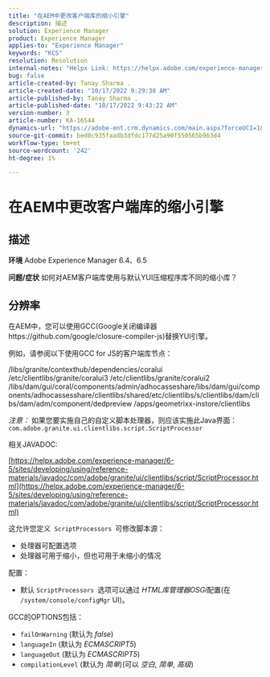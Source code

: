 ```yaml
---
title: "在AEM中更改客户端库的缩小引擎"
description: 描述
solution: Experience Manager
product: Experience Manager
applies-to: "Experience Manager"
keywords: "KCS"
resolution: Resolution
internal-notes: "Helpx Link: https://helpx.adobe.com/experience-manager/kb/how-to-change-the-minification-engine-for-client-libraries-in-AEM.html"
bug: false
article-created-by: Tanay Sharma .
article-created-date: "10/17/2022 9:29:38 AM"
article-published-by: Tanay Sharma .
article-published-date: "10/17/2022 9:43:22 AM"
version-number: 3
article-number: KA-16544
dynamics-url: "https://adobe-ent.crm.dynamics.com/main.aspx?forceUCI=1&pagetype=entityrecord&etn=knowledgearticle&id=f9670338-fe4d-ed11-bba2-0022480868ff"
source-git-commit: bed0c935faadb3dfdc177d25a90f550565b963d4
workflow-type: tm+mt
source-wordcount: '242'
ht-degree: 1%

---
```


# 在AEM中更改客户端库的缩小引擎

## 描述

<b>环境</b>
Adobe Experience Manager 6.4、6.5


<b>问题/症状</b>
如何对AEM客户端库使用与默认YUI压缩程序库不同的缩小库？


## 分辨率


在AEM中，您可以使用GCC(Google关闭编译器https://github.com/google/closure-compiler-js)替换YUI引擎。

例如，请参阅以下使用GCC for JS的客户端库节点：

/libs/granite/contexthub/dependencies/coralui /etc/clientlibs/granite/coralui3 /etc/clientlibs/granite/coralui2 /libs/dam/gui/coral/components/admin/adhocasseshare/libs/dam/gui/components/adhocassesshare/clientlibs/shared/etc/clientlibs/s/clientlibs/dam/clibs/dam/adm/component/dedpreview /apps/geometrixx-instore/clientlibs



*注意：* 如果您要实施自己的自定义脚本处理器，则应该实施此Java界面：
`com.adobe.granite.ui.clientlibs.script.ScriptProcessor`



相关JAVADOC:

[https://helpx.adobe.com/experience-manager/6-5/sites/developing/using/reference-materials/javadoc/com/adobe/granite/ui/clientlibs/script/ScriptProcessor.html](https://helpx.adobe.com/experience-manager/6-5/sites/developing/using/reference-materials/javadoc/com/adobe/granite/ui/clientlibs/script/ScriptProcessor.html)

这允许您定义` ScriptProcessors `可修改脚本源：

- 处理器可配置选项
- 处理器可用于缩小，但也可用于未缩小的情况




配置：

- 默认 `ScriptProcessors `选项可以通过 *HTML库管理器OSGi*&#x200B;配置(在 `/system/console/configMgr` UI)。




GCC的OPTIONS包括：

- `failOnWarning` (默认为 *false*)
- `languageIn` (默认为 *ECMASCRIPT5*)
- `languageOut` (默认为 *ECMASCRIPT5*)
- `compilationLevel` (默认为 *简单*)(可以 *空白*, *简单*, *高级*)

